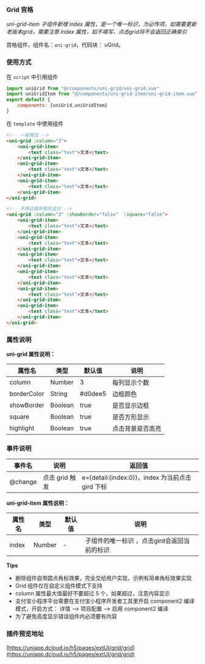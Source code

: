 ### Grid 宫格
*uni-grid-item 子组件新增 index 属性，是一个唯一标识，为必传项，如需要更新老版本grid，需要注意 index 属性，如不填写，点击grid将不会返回正确索引*

宫格组件，组件名：``uni-grid``，代码块： uGrid。

### 使用方式

在 ``script`` 中引用组件 

```javascript
import uniGrid from "@/components/uni-grid/uni-grid.vue"
import uniGridItem from "@/components/uni-grid-item/uni-grid-item.vue"
export default {
    components: {uniGrid,uniGridItem}
}
```

在 ``template`` 中使用组件

```html
<!-- 一般用法 -->
<uni-grid :column="3">
	<uni-grid-item>
		<text class="text">文本</text>
	</uni-grid-item>
	<uni-grid-item>
		<text class="text">文本</text>
	</uni-grid-item>
	<uni-grid-item>
		<text class="text">文本</text>
	</uni-grid-item>
</uni-grid>

<!-- 不带边框并矩形显示 -->
<uni-grid :column="3" :showBorder="false"  :square="false">
	<uni-grid-item>
		<text class="text">文本</text>
	</uni-grid-item>
	<uni-grid-item>
		<text class="text">文本</text>
	</uni-grid-item>
	<uni-grid-item>
		<text class="text">文本</text>
	</uni-grid-item>
	<uni-grid-item>
		<text class="text">文本</text>
	</uni-grid-item>
	<uni-grid-item>
		<text class="text">文本</text>
	</uni-grid-item>
	<uni-grid-item>
		<text class="text">文本</text>
	</uni-grid-item>
</uni-grid>
```

### 属性说明

**uni-grid 属性说明：**

|属性名		|类型	|默认值	|说明				|
|---		|----	|---	|---				|
|column		|Number	|3		|每列显示个数		|
|borderColor|String	|#d0dee5|边框颜色			|
|showBorder	|Boolean|true	|是否显示边框		|
|square		|Boolean|true	|是否方形显示		|
|highlight	|Boolean|true	|点击背景是否高亮	|

### 事件说明
|事件名	|说明			|返回值											|
|---	|----			|---											|
|@change|点击 grid 触发	|e={detail:{index:0}}，index 为当前点击 gird 下标|

**uni-grid-item 属性说明：**

|属性名	|类型	|默认值	|说明										|
|---	|----	|---	|---										|
|index	|Number	|-		|子组件的唯一标识 ，点击gird会返回当前的标识|


**Tips**

- 删除组件自带圆点角标效果，完全交给用户实现，示例有简单角标效果实现
- Grid 组件仅在自定义组件模式下支持
- column 属性最大值最好不要超过 5 个，如果超过，注意内容显示
- 支付宝小程序平台需要在支付宝小程序开发者工具里开启 component2 编译模式，开启方式： 详情 --> 项目配置 --> 启用 component2 编译
- 为了避免高度显示错误组件内必须要有内容

### 插件预览地址

[https://uniapp.dcloud.io/h5/pages/extUI/grid/grid](https://uniapp.dcloud.io/h5/pages/extUI/grid/grid)
